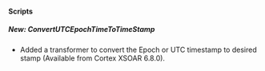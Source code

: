 
#### Scripts

##### New: ConvertUTCEpochTimeToTimeStamp
- Added a transformer to convert the Epoch or UTC timestamp to desired stamp (Available from Cortex XSOAR 6.8.0).